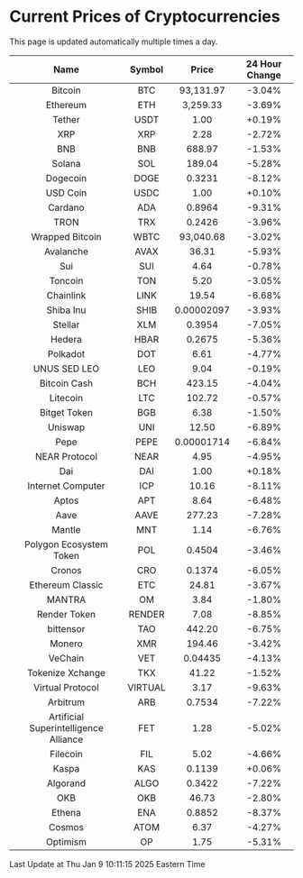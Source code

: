 # Current Prices of Cryptocurrencies
This page is updated automatically multiple times a day.

| Name | Symbol | Price | 24 Hour Change |
| :---: |:---:| :---: | :---: |
| Bitcoin | BTC | 93,131.97 | -3.04% |
| Ethereum | ETH | 3,259.33 | -3.69% |
| Tether | USDT | 1.00 | +0.19% |
| XRP | XRP | 2.28 | -2.72% |
| BNB | BNB | 688.97 | -1.53% |
| Solana | SOL | 189.04 | -5.28% |
| Dogecoin | DOGE | 0.3231 | -8.12% |
| USD Coin | USDC | 1.00 | +0.10% |
| Cardano | ADA | 0.8964 | -9.31% |
| TRON | TRX | 0.2426 | -3.96% |
| Wrapped Bitcoin | WBTC | 93,040.68 | -3.02% |
| Avalanche | AVAX | 36.31 | -5.93% |
| Sui | SUI | 4.64 | -0.78% |
| Toncoin | TON | 5.20 | -3.05% |
| Chainlink | LINK | 19.54 | -6.68% |
| Shiba Inu | SHIB | 0.00002097 | -3.93% |
| Stellar | XLM | 0.3954 | -7.05% |
| Hedera | HBAR | 0.2675 | -5.36% |
| Polkadot | DOT | 6.61 | -4.77% |
| UNUS SED LEO | LEO | 9.04 | -0.19% |
| Bitcoin Cash | BCH | 423.15 | -4.04% |
| Litecoin | LTC | 102.72 | -0.57% |
| Bitget Token | BGB | 6.38 | -1.50% |
| Uniswap | UNI | 12.50 | -6.89% |
| Pepe | PEPE | 0.00001714 | -6.84% |
| NEAR Protocol | NEAR | 4.95 | -4.95% |
| Dai | DAI | 1.00 | +0.18% |
| Internet Computer | ICP | 10.16 | -8.11% |
| Aptos | APT | 8.64 | -6.48% |
| Aave | AAVE | 277.23 | -7.28% |
| Mantle | MNT | 1.14 | -6.76% |
| Polygon Ecosystem Token | POL | 0.4504 | -3.46% |
| Cronos | CRO | 0.1374 | -6.05% |
| Ethereum Classic | ETC | 24.81 | -3.67% |
| MANTRA | OM | 3.84 | -1.80% |
| Render Token | RENDER | 7.08 | -8.85% |
| bittensor | TAO | 442.20 | -6.75% |
| Monero | XMR | 194.46 | -3.42% |
| VeChain | VET | 0.04435 | -4.13% |
| Tokenize Xchange | TKX | 41.22 | -1.52% |
| Virtual Protocol | VIRTUAL | 3.17 | -9.63% |
| Arbitrum | ARB | 0.7534 | -7.22% |
| Artificial Superintelligence Alliance | FET | 1.28 | -5.02% |
| Filecoin | FIL | 5.02 | -4.66% |
| Kaspa | KAS | 0.1139 | +0.06% |
| Algorand | ALGO | 0.3422 | -7.22% |
| OKB | OKB | 46.73 | -2.80% |
| Ethena | ENA | 0.8852 | -8.37% |
| Cosmos | ATOM | 6.37 | -4.27% |
| Optimism | OP | 1.75 | -5.31% |

Last Update at Thu Jan  9 10:11:15 2025 Eastern Time